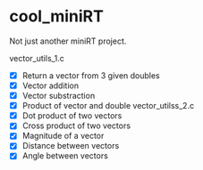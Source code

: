 # cool_miniRT
Not just another miniRT project.

vector_utils_1.c
- [x] Return a vector from 3 given doubles
- [x] Vector addition
- [x] Vector substraction
- [x] Product of vector and double
vector_utilss_2.c
- [x] Dot product of two vectors
- [x] Cross product of two vectors
- [x] Magnitude of a vector
- [x] Distance between vectors
- [x] Angle between vectors
